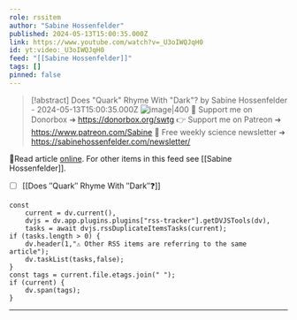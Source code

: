```yaml
---
role: rssitem
author: "Sabine Hossenfelder"
published: 2024-05-13T15:00:35.000Z
link: https://www.youtube.com/watch?v=_U3oIWQJqH0
id: yt:video:_U3oIWQJqH0
feed: "[[Sabine Hossenfelder]]"
tags: []
pinned: false
---
```


> [!abstract] Does "Quark" Rhyme With "Dark"? by Sabine Hossenfelder - 2024-05-13T15:00:35.000Z
> <span class="rss-image">![image|400](https://i4.ytimg.com/vi/_U3oIWQJqH0/hqdefault.jpg)</span> 💌 Support me on Donorbox ➜ https://donorbox.org/swtg 👉 Support me on Patreon ➜ https://www.patreon.com/Sabine 📩 Free weekly science newsletter ➜ https://sabinehossenfelder.com/newsletter/

🔗Read article [online](https://www.youtube.com/watch?v=_U3oIWQJqH0). For other items in this feed see [[Sabine Hossenfelder]].

- [ ] [[Does ″Quark″ Rhyme With ″Dark″❓]]

~~~dataviewjs
const
    current = dv.current(),
	dvjs = dv.app.plugins.plugins["rss-tracker"].getDVJSTools(dv),
	tasks = await dvjs.rssDuplicateItemsTasks(current);
if (tasks.length > 0) {
	dv.header(1,"⚠ Other RSS items are referring to the same article");
    dv.taskList(tasks,false);
}
const tags = current.file.etags.join(" ");
if (current) {
	dv.span(tags);
}
~~~

- - -
